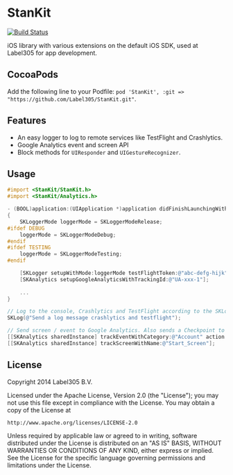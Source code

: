 StanKit
=======

[![Build Status](https://travis-ci.org/Label305/StanKit.png?branch=dev)](https://travis-ci.org/Label305/StanKit)

iOS library with various extensions on the default iOS SDK, used at Label305 for app development.

CocoaPods
---------

Add the following line to your Podfile: `pod 'StanKit', :git => "https://github.com/Label305/StanKit.git"`.

Features
---------
* An easy logger to log to remote services like TestFlight and Crashlytics.
* Google Analytics event and screen API
* Block methods for `UIResponder` and `UIGestureRecognizer`.

Usage
---------

```objective-c
#import <StanKit/StanKit.h>
#import <StanKit/Analytics.h>
```

```objective-c
- (BOOL)application:(UIApplication *)application didFinishLaunchingWithOptions:(NSDictionary *)launchOptions
{
    SKLoggerMode loggerMode = SKLoggerModeRelease;
#ifdef DEBUG
    loggerMode = SKLoggerModeDebug;
#endif
#ifdef TESTING
    loggerMode = SKLoggerModeTesting;
#endif

    [SKLogger setupWithMode:loggerMode testFlightToken:@"abc-defg-hijk" crashlyticsAPIKey:@"abcdefghijk"];
    [SKAnalytics setupGoogleAnalyticsWithTrackingId:@"UA-xxx-1"];
    
    ...
}
```

```objective-c
// Log to the console, Crashlytics and TestFlight according to the SKLoggerMode
SKLog(@"Send a log message crashlytics and testflight");
```
```objective-c
// Send screen / event to Google Analytics. Also sends a Checkpoint to Crashlytics and TestFlight.
[[SKAnalytics sharedInstance] trackEventWithCategory:@"Account" action:@"Login" label:nil value:nil];
[[SKAnalytics sharedInstance] trackScreenWithName:@"Start_Screen"];
```

License
---------
Copyright 2014 Label305 B.V.

Licensed under the Apache License, Version 2.0 (the "License");
you may not use this file except in compliance with the License.
You may obtain a copy of the License at

    http://www.apache.org/licenses/LICENSE-2.0

Unless required by applicable law or agreed to in writing, software
distributed under the License is distributed on an "AS IS" BASIS,
WITHOUT WARRANTIES OR CONDITIONS OF ANY KIND, either express or implied.
See the License for the specific language governing permissions and
limitations under the License.
